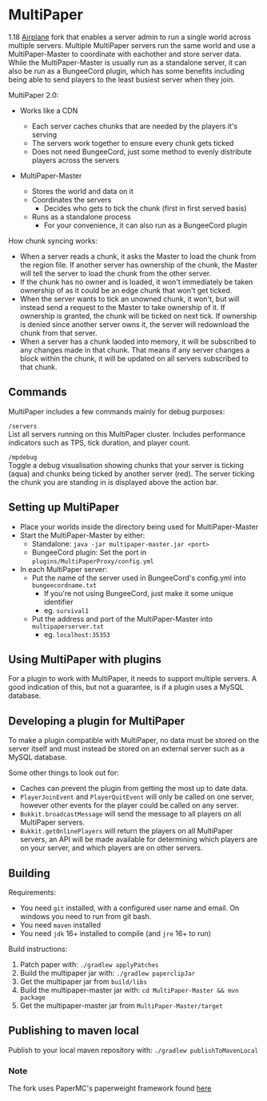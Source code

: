 MultiPaper
==

1.18 [Airplane](https://github.com/TECHNOVE/Airplane) fork
that enables a server admin to run a single world across multiple
servers. Multiple MultiPaper servers run the same world and use a
MultiPaper-Master to coordinate with eachother and store server data. While the
MultiPaper-Master is usually run as a standalone server, it can also be run as a
BungeeCord plugin, which has some benefits including being able to send players
to the least busiest server when they join.

MultiPaper 2.0:

- Works like a CDN
    - Each server caches chunks that are needed by the players it's serving
    - The servers work together to ensure every chunk gets ticked
    - Does not need BungeeCord, just some method to evenly distribute players
      across the servers

- MultiPaper-Master
    - Stores the world and data on it
    - Coordinates the servers
        - Decides who gets to tick the chunk (first in first served basis)
    - Runs as a standalone process
        - For your convenience, it can also run as a BungeeCord plugin

How chunk syncing works:

- When a server reads a chunk, it asks the Master to load the chunk from the
  region file. If another server has ownership of the chunk, the Master will
  tell the server to load the chunk from the other server.
- If the chunk has no owner and is loaded, it won't immediately be taken
  ownership of as it could be an edge chunk that won't get ticked.
- When the server wants to tick an unowned chunk, it won't, but will instead
  send a request to the Master to take ownership of it. If ownership is
  granted, the chunk will be ticked on next tick. If ownership is denied since
  another server owns it, the server will redownload the chunk from that
  server.
- When a server has a chunk laoded into memory, it will be subscribed to
  any changes made in that chunk. That means if any server changes a block
  within the chunk, it will be updated on all servers subscribed to that chunk.

Commands
------
MultiPaper includes a few commands mainly for debug purposes:

`/servers`  
List all servers running on this MultiPaper cluster. Includes performance
indicators such as TPS, tick duration, and player count.

`/mpdebug`  
Toggle a debug visualisation showing chunks that your server is ticking (aqua)
and chunks being ticked by another server (red). The server ticking the chunk
you are standing in is displayed above the action bar.

Setting up MultiPaper
------
  * Place your worlds inside the directory being used for MultiPaper-Master
  * Start the MultiPaper-Master by either:
    * Standalone: `java -jar multipaper-master.jar <port>`
    * BungeeCord plugin: Set the port in `plugins/MultiPaperProxy/config.yml`
  * In each MultiPaper server:
    * Put the name of the server used in BungeeCord's config.yml into `bungeecordname.txt`
      * If you're not using BungeeCord, just make it some unique identifier
      * eg. `survival1`
    * Put the address and port of the MultiPaper-Master into `multipaperserver.txt`
      * eg. `localhost:35353`
  
Using MultiPaper with plugins
------
For a plugin to work with MultiPaper, it needs to support multiple servers. A
good indication of this, but not a guarantee, is if a plugin uses a MySQL
database.

Developing a plugin for MultiPaper
------
To make a plugin compatible with MultiPaper, no data must be stored on the
server itself and must instead be stored on an external server such as a MySQL
database.

Some other things to look out for:

  * Caches can prevent the plugin from getting the most up to date data.
  * `PlayerJoinEvent` and `PlayerQuitEvent` will only be called on one server,
    however other events for the player could be called on any server.
  * `Bukkit.broadcastMessage` will send the message to all players on all
    MultiPaper servers.
  * `Bukkit.getOnlinePlayers` will return the players on all MultiPaper
    servers, an API will be made available for determining which players are
    on your server, and which players are on other servers.

## Building
Requirements:
- You need `git` installed, with a configured user name and email. 
   On windows you need to run from git bash.
- You need `maven` installed
- You need `jdk` 16+ installed to compile (and `jre` 16+ to run)

Build instructions:
1. Patch paper with: `./gradlew applyPatches`
2. Build the multipaper jar with: `./gradlew paperclipJar`
3. Get the multipaper jar from `build/libs`
4. Build the multipaper-master jar with: `cd MultiPaper-Master && mvn package`
5. Get the multipaper-master jar from `MultiPaper-Master/target`

## Publishing to maven local
Publish to your local maven repository with: `./gradlew publishToMavenLocal`

### Note

The fork uses PaperMC's paperweight framework found [here](https://github.com/PaperMC/paperweight)
